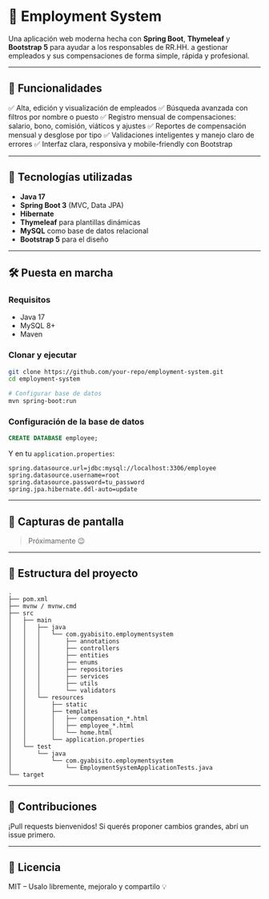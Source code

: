 # 💼 Employment System

Una aplicación web moderna hecha con **Spring Boot**, **Thymeleaf** y **Bootstrap 5** para ayudar a los responsables de RR.HH. a gestionar empleados y sus compensaciones de forma simple, rápida y profesional.

---

## 🚀 Funcionalidades

✅ Alta, edición y visualización de empleados
✅ Búsqueda avanzada con filtros por nombre o puesto
✅ Registro mensual de compensaciones: salario, bono, comisión, viáticos y ajustes
✅ Reportes de compensación mensual y desglose por tipo
✅ Validaciones inteligentes y manejo claro de errores
✅ Interfaz clara, responsiva y mobile-friendly con Bootstrap

---

## 🧠 Tecnologías utilizadas

* **Java 17**
* **Spring Boot 3** (MVC, Data JPA)
* **Hibernate**
* **Thymeleaf** para plantillas dinámicas
* **MySQL** como base de datos relacional
* **Bootstrap 5** para el diseño

---

## 🛠️ Puesta en marcha

### Requisitos

* Java 17
* MySQL 8+
* Maven

### Clonar y ejecutar

```bash
git clone https://github.com/your-repo/employment-system.git
cd employment-system

# Configurar base de datos
mvn spring-boot:run
```

### Configuración de la base de datos

```sql
CREATE DATABASE employee;
```

Y en tu `application.properties`:

```properties
spring.datasource.url=jdbc:mysql://localhost:3306/employee
spring.datasource.username=root
spring.datasource.password=tu_password
spring.jpa.hibernate.ddl-auto=update
```

---

## 📸 Capturas de pantalla

> Próximamente 😉

---

## 📂 Estructura del proyecto

```
.
├── pom.xml
├── mvnw / mvnw.cmd
├── src
│   ├── main
│   │   ├── java
│   │   │   └── com.gyabisito.employmentsystem
│   │   │       ├── annotations
│   │   │       ├── controllers
│   │   │       ├── entities
│   │   │       ├── enums
│   │   │       ├── repositories
│   │   │       ├── services
│   │   │       ├── utils
│   │   │       └── validators
│   │   └── resources
│   │       ├── static
│   │       ├── templates
│   │       │   ├── compensation_*.html
│   │       │   ├── employee_*.html
│   │       │   └── home.html
│   │       └── application.properties
│   └── test
│       └── java
│           └── com.gyabisito.employmentsystem
│               └── EmploymentSystemApplicationTests.java
└── target
```

---

## 🤝 Contribuciones

¡Pull requests bienvenidos! Si querés proponer cambios grandes, abrí un issue primero.

---

## 📄 Licencia

MIT – Usalo libremente, mejoralo y compartilo 💡
